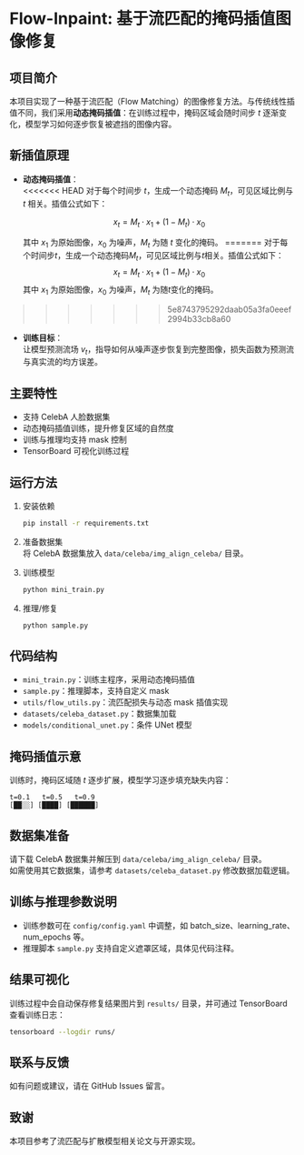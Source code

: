 # Flow-Inpaint: 基于流匹配的掩码插值图像修复

## 项目简介

本项目实现了一种基于流匹配（Flow Matching）的图像修复方法。与传统线性插值不同，我们采用**动态掩码插值**：在训练过程中，掩码区域会随时间步 $t$ 逐渐变化，模型学习如何逐步恢复被遮挡的图像内容。

## 新插值原理

- **动态掩码插值**：  
<<<<<<< HEAD
  对于每个时间步 $t$，生成一个动态掩码 $M_t$，可见区域比例与 $t$ 相关。插值公式如下：

  $$
  x_t = M_t \cdot x_1 + (1 - M_t) \cdot x_0
  $$

  其中 $x_1$ 为原始图像，$x_0$ 为噪声，$M_t$ 为随 $t$ 变化的掩码。
=======
  对于每个时间步$t$，生成一个动态掩码$M_t$，可见区域比例与$t$相关。插值公式如下：
  $$  x_t = M_t \cdot x_1 + (1 - M_t) \cdot x_0  $$
  其中 $x_1$ 为原始图像，$x_0$ 为噪声，$M_t$ 为随$t$变化的掩码。
>>>>>>> 5e8743795292daab05a3fa0eeef2994b33cb8a60

- **训练目标**：  
  让模型预测流场 $v_t$，指导如何从噪声逐步恢复到完整图像，损失函数为预测流与真实流的均方误差。

## 主要特性

- 支持 CelebA 人脸数据集
- 动态掩码插值训练，提升修复区域的自然度
- 训练与推理均支持 mask 控制
- TensorBoard 可视化训练过程

## 运行方法

1. 安装依赖
   ```bash
   pip install -r requirements.txt
   ```

2. 准备数据集  
   将 CelebA 数据集放入 `data/celeba/img_align_celeba/` 目录。

3. 训练模型
   ```bash
   python mini_train.py
   ```

4. 推理/修复
   ```bash
   python sample.py
   ```

## 代码结构

- `mini_train.py`：训练主程序，采用动态掩码插值
- `sample.py`：推理脚本，支持自定义 mask
- `utils/flow_utils.py`：流匹配损失与动态 mask 插值实现
- `datasets/celeba_dataset.py`：数据集加载
- `models/conditional_unet.py`：条件 UNet 模型

## 掩码插值示意

训练时，掩码区域随 $t$ 逐步扩展，模型学习逐步填充缺失内容：

```
t=0.1   t=0.5   t=0.9
[██░░] [████] [██████]
```

## 数据集准备

请下载 CelebA 数据集并解压到 `data/celeba/img_align_celeba/` 目录。  
如需使用其它数据集，请参考 `datasets/celeba_dataset.py` 修改数据加载逻辑。

## 训练与推理参数说明

- 训练参数可在 `config/config.yaml` 中调整，如 batch_size、learning_rate、num_epochs 等。
- 推理脚本 `sample.py` 支持自定义遮罩区域，具体见代码注释。

## 结果可视化

训练过程中会自动保存修复结果图片到 `results/` 目录，并可通过 TensorBoard 查看训练日志：

```bash
tensorboard --logdir runs/
```

## 联系与反馈

如有问题或建议，请在 GitHub Issues 留言。

## 致谢

本项目参考了流匹配与扩散模型相关论文与开源实现。